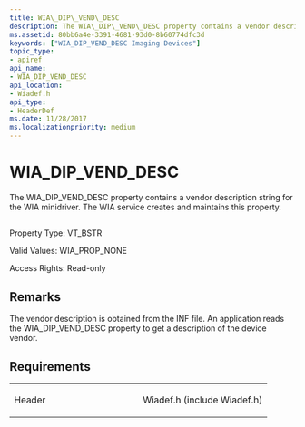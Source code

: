 ```yaml
---
title: WIA\_DIP\_VEND\_DESC
description: The WIA\_DIP\_VEND\_DESC property contains a vendor description string for the WIA minidriver. The WIA service creates and maintains this property.
ms.assetid: 80bb6a4e-3391-4681-93d0-8b60774dfc3d
keywords: ["WIA_DIP_VEND_DESC Imaging Devices"]
topic_type:
- apiref
api_name:
- WIA_DIP_VEND_DESC
api_location:
- Wiadef.h
api_type:
- HeaderDef
ms.date: 11/28/2017
ms.localizationpriority: medium
---
```


# WIA\_DIP\_VEND\_DESC


The WIA\_DIP\_VEND\_DESC property contains a vendor description string for the WIA minidriver. The WIA service creates and maintains this property.

## <span id="ddk_wia_dip_vend_desc_si"></span><span id="DDK_WIA_DIP_VEND_DESC_SI"></span>


Property Type: VT\_BSTR

Valid Values: WIA\_PROP\_NONE

Access Rights: Read-only

Remarks
-------

The vendor description is obtained from the INF file. An application reads the WIA\_DIP\_VEND\_DESC property to get a description of the device vendor.

Requirements
------------

<table>
<colgroup>
<col width="50%" />
<col width="50%" />
</colgroup>
<tbody>
<tr class="odd">
<td><p>Header</p></td>
<td>Wiadef.h (include Wiadef.h)</td>
</tr>
</tbody>
</table>

 

 





